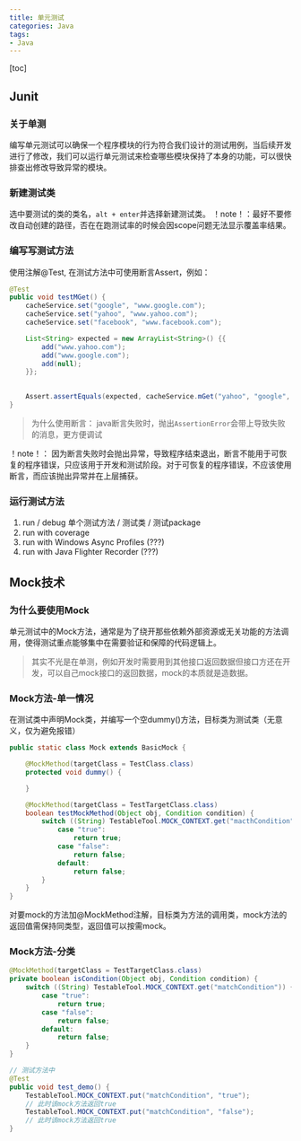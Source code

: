 ```yaml
---
title: 单元测试
categories: Java
tags:
- Java
---
```

[toc]

## Junit
### 关于单测
编写单元测试可以确保一个程序模块的行为符合我们设计的测试用例，当后续开发进行了修改，我们可以运行单元测试来检查哪些模块保持了本身的功能，可以很快排查出修改导致异常的模块。

### 新建测试类
选中要测试的类的类名，`alt + enter`并选择新建测试类。
！note！：最好不要修改自动创建的路径，否在在跑测试率的时候会因scope问题无法显示覆盖率结果。

### 编写写测试方法

使用注解@Test, 在测试方法中可使用断言Assert，例如：

```java
@Test
public void testMGet() {
    cacheService.set("google", "www.google.com");
    cacheService.set("yahoo", "www.yahoo.com");
    cacheService.set("facebook", "www.facebook.com");

    List<String> expected = new ArrayList<String>() {{
        add("www.yahoo.com");
        add("www.google.com");
        add(null);
    }};

    
    Assert.assertEquals(expected, cacheService.mGet("yahoo", "google", "amazon"));
}
```
> 为什么使用断言： java断言失败时，抛出`AssertionError`会带上导致失败的消息，更方便调试

！note！： 因为断言失败时会抛出异常，导致程序结束退出，断言不能用于可恢复的程序错误，只应该用于开发和测试阶段。对于可恢复的程序错误，不应该使用断言，而应该抛出异常并在上层捕获。

### 运行测试方法
1. run / debug 单个测试方法 / 测试类 / 测试package
2. run with coverage
3. run with Windows Async Profiles (???)
4. run with Java Flighter Recorder (???)


## Mock技术
### 为什么要使用Mock
单元测试中的Mock方法，通常是为了绕开那些依赖外部资源或无关功能的方法调用，使得测试重点能够集中在需要验证和保障的代码逻辑上。

> 其实不光是在单测，例如开发时需要用到其他接口返回数据但接口方还在开发，可以自己mock接口的返回数据，mock的本质就是造数据。

### Mock方法-单一情况
在测试类中声明Mock类，并编写一个空dummy()方法，目标类为测试类（无意义，仅为避免报错）

```java
public static class Mock extends BasicMock {

    @MockMethod(targetClass = TestClass.class)
    protected void dummy() {

    }

    @MockMethod(targetClass = TestTargetClass.class)
    boolean testMockMethod(Object obj, Condition condition) {
        switch ((String) TestableTool.MOCK_CONTEXT.get("macthCondition")) {
            case "true":
                return true;
            case "false":
                return false;
            default:
                return false;
        }
    }
}
```

对要mock的方法加@MockMethod注解，目标类为方法的调用类，mock方法的返回值需保持同类型，返回值可以按需mock。

### Mock方法-分类
```java
@MockMethod(targetClass = TestTargetClass.class)
private boolean isCondition(Object obj, Condition condition) {
    switch ((String) TestableTool.MOCK_CONTEXT.get("matchCondition")) {
        case "true":
            return true;
        case "false":
            return false;
        default:
            return false;
    }
}

// 测试方法中
@Test
public void test_demo() {
    TestableTool.MOCK_CONTEXT.put("matchCondition", "true");
    // 此时该mock方法返回true
    TestableTool.MOCK_CONTEXT.put("matchCondition", "false");
    // 此时该mock方法返回true
}
```
